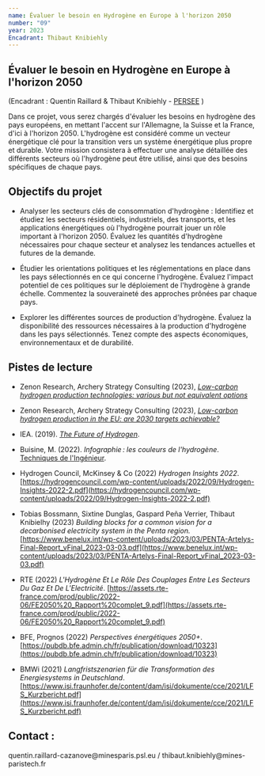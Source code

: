 ```yaml
---
name: Évaluer le besoin en Hydrogène en Europe à l'horizon 2050
number: "09"
year: 2023
Encadrant: Thibaut Knibiehly
---
```


## Évaluer le besoin en Hydrogène en Europe à l\'horizon 2050

(Encadrant : Quentin Raillard & Thibaut Knibiehly - [PERSEE](https://www.persee.minesparis.psl.eu/Accueil/Presentation/) )

Dans ce projet, vous serez chargés d\'évaluer les besoins en hydrogène
des pays européens, en mettant l\'accent sur l\'Allemagne, la Suisse et
la France, d\'ici à l\'horizon 2050. L\'hydrogène est considéré comme un
vecteur énergétique clé pour la transition vers un système énergétique
plus propre et durable. Votre mission consistera à effectuer une analyse
détaillée des différents secteurs où l\'hydrogène peut être utilisé,
ainsi que des besoins spécifiques de chaque pays.

## Objectifs du projet

- Analyser les secteurs clés de consommation d\'hydrogène : Identifiez et étudiez les secteurs résidentiels, industriels, des transports, et les applications énergétiques où l\'hydrogène pourrait jouer un rôle important à l\'horizon 2050. Évaluez les quantités d\'hydrogène nécessaires pour chaque secteur et analysez les tendances actuelles et futures de la demande.

- Étudier les orientations politiques et les réglementations en place dans les pays sélectionnés en ce qui concerne l\'hydrogène. Évaluez l\'impact potentiel de ces politiques sur le déploiement de l\'hydrogène à grande échelle. Commentez la souveraineté des approches prônées par chaque pays.

- Explorer les différentes sources de production d\'hydrogène. Évaluez la disponibilité des ressources nécessaires à la production d\'hydrogène dans les pays sélectionnés. Tenez compte des aspects économiques, environnementaux et de durabilité.

## Pistes de lecture

-   Zenon Research, Archery Strategy Consulting (2023), [*Low-carbon hydrogen production technologies: various but not equivalent options*](https://www.zenon.ngo/insights/the-hydrogen-series-part-1)

-   Zenon Research, Archery Strategy Consulting (2023), [*Low-carbon hydrogen production in the EU: are 2030 targets achievable?*](https://www.zenon.ngo/insights/the-hydrogen-series-part-2)

-   IEA. (2019). [*The Future of Hydrogen*](https://www.iea.org/reports/the-future-of-hydrogen).

-   Buisine, M. (2022). *Infographie : les couleurs de l'hydrogène*. [Techniques de l'Ingénieur](https://www.techniques-ingenieur.fr/actualite/articles/infographie-les-couleurs-de-lhydrogene-115418/).

-   Hydrogen Council, McKinsey & Co (2022) *Hydrogen Insights 2022*. [https://hydrogencouncil.com/wp-content/uploads/2022/09/Hydrogen-Insights-2022-2.pdf](https://hydrogencouncil.com/wp-content/uploads/2022/09/Hydrogen-Insights-2022-2.pdf)

-   Tobias Bossmann, Sixtine Dunglas, Gaspard Peña Verrier, Thibaut Knibielhy (2023) *Building blocks for a common vision for a decarbonised electricity system in the Penta region.* [https://www.benelux.int/wp-content/uploads/2023/03/PENTA-Artelys-Final-Report_vFinal_2023-03-03.pdf](https://www.benelux.int/wp-content/uploads/2023/03/PENTA-Artelys-Final-Report_vFinal_2023-03-03.pdf)

-   RTE (2022) *L'Hydrogène Et Le Rôle Des Couplages Entre Les Secteurs Du Gaz Et De L'Electricité*. [https://assets.rte-france.com/prod/public/2022-06/FE2050%20_Rapport%20complet_9.pdf](https://assets.rte-france.com/prod/public/2022-06/FE2050%20_Rapport%20complet_9.pdf)

-   BFE, Prognos (2022) *Perspectives énergétiques 2050+*. [https://pubdb.bfe.admin.ch/fr/publication/download/10323](https://pubdb.bfe.admin.ch/fr/publication/download/10323)

-   BMWi (2021) *Langfristszenarien für die Transformation des Energiesystems in Deutschland*. [https://www.isi.fraunhofer.de/content/dam/isi/dokumente/cce/2021/LFS_Kurzbericht.pdf](https://www.isi.fraunhofer.de/content/dam/isi/dokumente/cce/2021/LFS_Kurzbericht.pdf)

## Contact :
quentin.raillard-cazanove\@minesparis.psl.eu /
thibaut.knibiehly\@mines-paristech.fr
